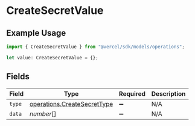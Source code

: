 # CreateSecretValue

## Example Usage

```typescript
import { CreateSecretValue } from "@vercel/sdk/models/operations";

let value: CreateSecretValue = {};
```

## Fields

| Field                                                                      | Type                                                                       | Required                                                                   | Description                                                                |
| -------------------------------------------------------------------------- | -------------------------------------------------------------------------- | -------------------------------------------------------------------------- | -------------------------------------------------------------------------- |
| `type`                                                                     | [operations.CreateSecretType](../../models/operations/createsecrettype.md) | :heavy_minus_sign:                                                         | N/A                                                                        |
| `data`                                                                     | *number*[]                                                                 | :heavy_minus_sign:                                                         | N/A                                                                        |